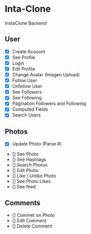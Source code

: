 # Inta-Clone

InstaClone Backend

## User

- [x] Create Acoount
- [x] See Profile
- [x] Login
- [x] Edit Profile
- [x] Change Avatar (Imagen Upload)
- [x] Follow User
- [x] Unfollow User
- [x] See Followers
- [x] See Following
- [x] Pagination Followers and Following
- [x] Computed Fields
- [x] Search Users

## Photos

- [x] Update Photo (Parse #)
- [] See Photo
- [] See Hashtags
- [] Search Photos
- [] Edit Photo
- [] Like / Unlike Photo
- [] See Photo Likes
- [] See feed

## Comments

- [] Commet on Photo
- [] Edit Comment
- [] Delete Comment
